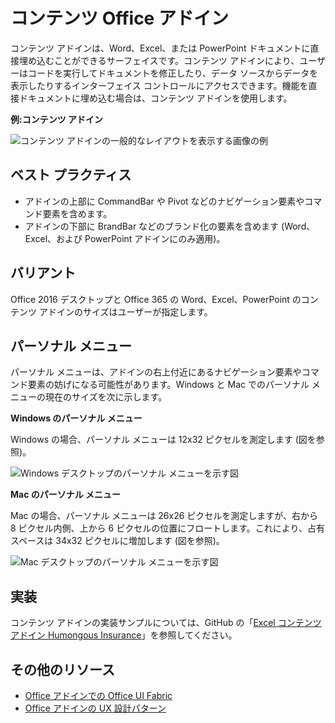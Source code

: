 # <a name="content-office-add-ins"></a>コンテンツ Office アドイン

コンテンツ アドインは、Word、Excel、または PowerPoint ドキュメントに直接埋め込むことができるサーフェイスです。コンテンツ アドインにより、ユーザーはコードを実行してドキュメントを修正したり、データ ソースからデータを表示したりするインターフェイス コントロールにアクセスできます。機能を直接ドキュメントに埋め込む場合は、コンテンツ アドインを使用します。  

**例:コンテンツ アドイン**

![コンテンツ アドインの一般的なレイアウトを表示する画像の例](../../images/overview_withApp_content.png)

## <a name="best-practices"></a>ベスト プラクティス

- アドインの上部に CommandBar や Pivot などのナビゲーション要素やコマンド要素を含めます。
- アドインの下部に BrandBar などのブランド化の要素を含めます (Word、Excel、および PowerPoint アドインにのみ適用)。

## <a name="variants"></a>バリアント

Office 2016 デスクトップと Office 365 の Word、Excel、PowerPoint のコンテンツ アドインのサイズはユーザーが指定します。

## <a name="personality-menu"></a>パーソナル メニュー

パーソナル メニューは、アドインの右上付近にあるナビゲーション要素やコマンド要素の妨げになる可能性があります。Windows と Mac でのパーソナル メニューの現在のサイズを次に示します。

**Windows のパーソナル メニュー** 

Windows の場合、パーソナル メニューは 12x32 ピクセルを測定します (図を参照)。

![Windows デスクトップのパーソナル メニューを示す図](../../images/personalityMenu_Win.png)

**Mac のパーソナル メニュー**

Mac の場合、パーソナル メニューは 26x26 ピクセルを測定しますが、右から 8 ピクセル内側、上から 6 ピクセルの位置にフロートします。これにより、占有スペースは 34x32 ピクセルに増加します (図を参照)。

![Mac デスクトップのパーソナル メニューを示す図](../../images/personalityMenu_Mac.png)

## <a name="implementation"></a>実装

コンテンツ アドインの実装サンプルについては、GitHub の「[Excel コンテンツ アドイン Humongous Insurance](https://github.com/OfficeDev/Excel-Content-Add-in-Humongous-Insurance)」を参照してください。

## <a name="additional-resources"></a>その他のリソース

- [Office アドインでの Office UI Fabric](office-ui-fabric.md) 
- [Office アドインの UX 設計パターン](ux-design-patterns.md)